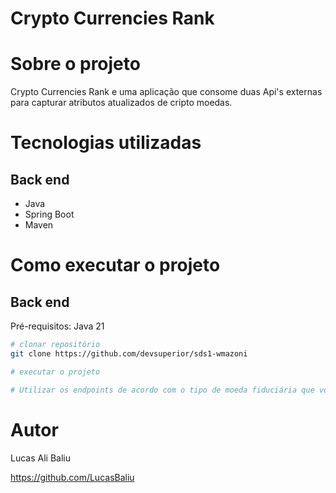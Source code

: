 # Crypto Currencies Rank

# Sobre o projeto

Crypto Currencies Rank e uma aplicação que consome duas Api's externas para capturar atributos atualizados de cripto moedas.

# Tecnologias utilizadas
## Back end
- Java
- Spring Boot
- Maven

# Como executar o projeto

## Back end
Pré-requisitos: Java 21

```bash
# clonar repositório
git clone https://github.com/devsuperior/sds1-wmazoni

# executar o projeto

# Utilizar os endpoints de acordo com o tipo de moeda fiduciária que você quer comor retorno de valor (/usd, /brl, /eur...)

```

# Autor

Lucas Ali Baliu

https://github.com/LucasBaliu
